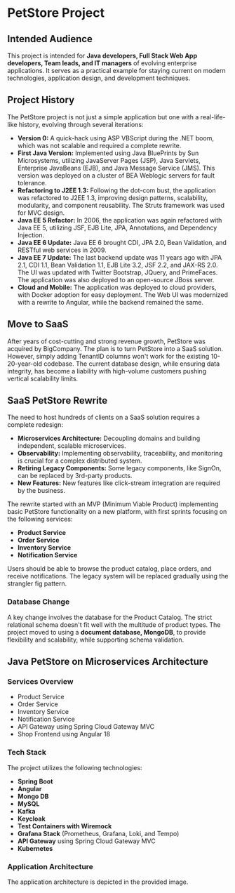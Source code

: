 # PetStore Project

## Intended Audience
This project is intended for **Java developers, Full Stack Web App developers, Team leads, and IT managers** of evolving enterprise applications. It serves as a practical example for staying current on modern technologies, application design, and development techniques.

## Project History
The PetStore project is not just a simple application but one with a real-life-like history, evolving through several iterations:
- **Version 0:** A quick-hack using ASP VBScript during the .NET boom, which was not scalable and required a complete rewrite.
- **First Java Version:** Implemented using Java BluePrints by Sun Microsystems, utilizing JavaServer Pages (JSP), Java Servlets, Enterprise JavaBeans (EJB), and Java Message Service (JMS). This version was deployed on a cluster of BEA Weblogic servers for fault tolerance.
- **Refactoring to J2EE 1.3:** Following the dot-com bust, the application was refactored to J2EE 1.3, improving design patterns, scalability, modularity, and component reusability. The Struts framework was used for MVC design.
- **Java EE 5 Refactor:** In 2006, the application was again refactored with Java EE 5, utilizing JSF, EJB Lite, JPA, Annotations, and Dependency Injection.
- **Java EE 6 Update:** Java EE 6 brought CDI, JPA 2.0, Bean Validation, and RESTful web services in 2009.
- **Java EE 7 Update:** The last backend update was 11 years ago with JPA 2.1, CDI 1.1, Bean Validation 1.1, EJB Lite 3.2, JSF 2.2, and JAX-RS 2.0. The UI was updated with Twitter Bootstrap, JQuery, and PrimeFaces. The application was also deployed to an open-source JBoss server.
- **Cloud and Mobile:** The application was deployed to cloud providers, with Docker adoption for easy deployment. The Web UI was modernized with a rewrite to Angular, while the backend remained the same.

## Move to SaaS
After years of cost-cutting and strong revenue growth, PetStore was acquired by BigCompany. The plan is to turn PetStore into a SaaS solution. However, simply adding TenantID columns won't work for the existing 10-20-year-old codebase. The current database design, while ensuring data integrity, has become a liability with high-volume customers pushing vertical scalability limits.

## SaaS PetStore Rewrite
The need to host hundreds of clients on a SaaS solution requires a complete redesign:
- **Microservices Architecture:** Decoupling domains and building independent, scalable microservices.
- **Observability:** Implementing observability, traceability, and monitoring is crucial for a complex distributed system.
- **Retiring Legacy Components:** Some legacy components, like SignOn, can be replaced by 3rd-party products.
- **New Features:** New features like click-stream integration are required by the business.

The rewrite started with an MVP (Minimum Viable Product) implementing basic PetStore functionality on a new platform, with first sprints focusing on the following services:
- **Product Service**
- **Order Service**
- **Inventory Service**
- **Notification Service**

Users should be able to browse the product catalog, place orders, and receive notifications. The legacy system will be replaced gradually using the strangler fig pattern.

### Database Change
A key change involves the database for the Product Catalog. The strict relational schema doesn't fit well with the multitude of product types. The project moved to using a **document database, MongoDB**, to provide flexibility and scalability, while supporting schema validation.

## Java PetStore on Microservices Architecture

### Services Overview
- Product Service
- Order Service
- Inventory Service
- Notification Service
- API Gateway using Spring Cloud Gateway MVC
- Shop Frontend using Angular 18

### Tech Stack
The project utilizes the following technologies:
- **Spring Boot**
- **Angular**
- **Mongo DB**
- **MySQL**
- **Kafka**
- **Keycloak**
- **Test Containers with Wiremock**
- **Grafana Stack** (Prometheus, Grafana, Loki, and Tempo)
- **API Gateway** using Spring Cloud Gateway MVC
- **Kubernetes**

### Application Architecture
The application architecture is depicted in the provided image.
